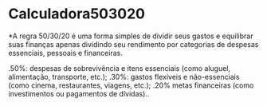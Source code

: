 # Calculadora503020
*A regra 50/30/20 é uma forma simples de dividir seus gastos e equilibrar suas finanças apenas dividindo seu rendimento por categorias de despesas essenciais, pessoais e financeiras.

.50%: despesas de sobrevivência e itens essenciais (como aluguel, alimentação, transporte, etc.);
.30%: gastos flexíveis e não-essenciais (como cinema, restaurantes, viagens, etc.);
.20% metas financeiras (como investimentos ou pagamentos de dívidas)..
